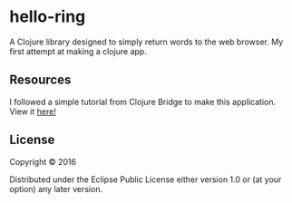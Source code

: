 # hello-ring

A Clojure library designed to simply return words to the web browser. My first
attempt at making a clojure app.

## Resources

I followed a simple tutorial from Clojure Bridge to make this application. View
it [here!](http://clojurebridge.github.io/community-docs/docs/web-applications/basic-ring/)


## License

Copyright © 2016

Distributed under the Eclipse Public License either version 1.0 or (at
your option) any later version.

